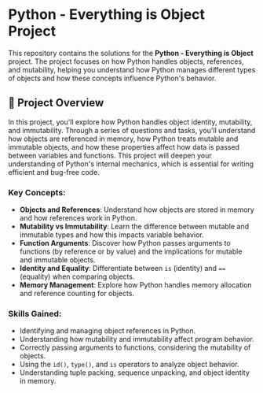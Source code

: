 # Python - Everything is Object Project

This repository contains the solutions for the **Python - Everything is Object** project. The project focuses on how Python handles objects, references, and mutability, helping you understand how Python manages different types of objects and how these concepts influence Python's behavior.

## 📝 Project Overview

In this project, you'll explore how Python handles object identity, mutability, and immutability. Through a series of questions and tasks, you'll understand how objects are referenced in memory, how Python treats mutable and immutable objects, and how these properties affect how data is passed between variables and functions. This project will deepen your understanding of Python's internal mechanics, which is essential for writing efficient and bug-free code.

### Key Concepts:
- **Objects and References**: Understand how objects are stored in memory and how references work in Python.
- **Mutability vs Immutability**: Learn the difference between mutable and immutable types and how this impacts variable behavior.
- **Function Arguments**: Discover how Python passes arguments to functions (by reference or by value) and the implications for mutable and immutable objects.
- **Identity and Equality**: Differentiate between `is` (identity) and `==` (equality) when comparing objects.
- **Memory Management**: Explore how Python handles memory allocation and reference counting for objects.

### Skills Gained:
- Identifying and managing object references in Python.
- Understanding how mutability and immutability affect program behavior.
- Correctly passing arguments to functions, considering the mutability of objects.
- Using the `id()`, `type()`, and `is` operators to analyze object behavior.
- Understanding tuple packing, sequence unpacking, and object identity in memory.
